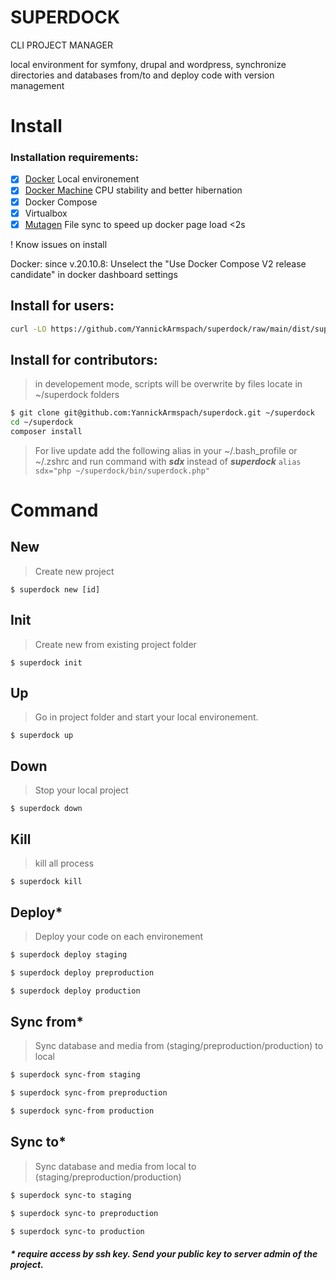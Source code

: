 # SUPERDOCK
CLI PROJECT MANAGER
 
local environment for symfony, drupal and wordpress, synchronize directories and databases from/to and deploy code with version management

# Install

### Installation requirements:

  - [x] [Docker](https://docs.docker.com/install/) Local environement
  - [x] [Docker Machine](https://docs.docker.com/machine/install-machine/) CPU stability and better hibernation
  - [x] Docker Compose
  - [x] Virtualbox  
  - [x] [Mutagen](https://mutagen.io/documentation/introduction/installation) File sync to speed up docker page load <2s

! Know issues on install

Docker: since v.20.10.8: Unselect the "Use Docker Compose V2 release candidate" in docker dashboard settings

## Install for users:
```sh
curl -LO https://github.com/YannickArmspach/superdock/raw/main/dist/superdock.phar && mv superdock.phar /usr/local/bin/superdock && chmod +x /usr/local/bin/superdock && superdock core install
```

## Install for contributors:
> in developement mode, scripts will be overwrite by files locate in ~/superdock folders
```sh
$ git clone git@github.com:YannickArmspach/superdock.git ~/superdock
cd ~/superdock
composer install
```

> For live update add the following alias in your ~/.bash_profile or ~/.zshrc and run command with ***sdx*** instead of ***superdock***
```alias sdx="php ~/superdock/bin/superdock.php"```

# Command

## New
> Create new project
```
$ superdock new [id]
```

## Init
> Create new from existing project folder
```
$ superdock init
```

## Up
> Go in project folder and start your local environement. 
```
$ superdock up
```

## Down
> Stop your local project
```
$ superdock down
```

## Kill
> kill all process
```
$ superdock kill
```

## Deploy*
> Deploy your code on each environement
```sh
$ superdock deploy staging

$ superdock deploy preproduction

$ superdock deploy production
```

## Sync from*
> Sync database and media from (staging/preproduction/production) to local
```sh
$ superdock sync-from staging

$ superdock sync-from preproduction

$ superdock sync-from production
```

## Sync to*
> Sync database and media from local to (staging/preproduction/production)
```sh
$ superdock sync-to staging

$ superdock sync-to preproduction

$ superdock sync-to production
```

##### * require access by ssh key. Send your public key to server admin of the project.

